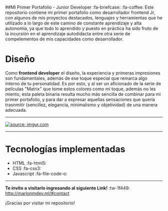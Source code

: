 ##Mi Primer Portafolio - Junior Developer :fa-briefcase: :fa-coffee:
Este repositorio contiene mi primer portafolio como desarrollador frontend Jr, con algunos de mis proyectos destacados, lenguajes y herramientas que he utilizado a lo largo de este camino de constante aprendizaje y alta autonomía, ya que todo lo aprendido y puesto en práctica ha sido fruto de la incursión en el aprendizaje autodidacta entre otra serie de compelementos de mis capacidades como desarrollador.

# Diseño

Como **frontend developer** el diseño, la experiencia y primeras impresiones son fundamentales, además de ese toque especial que remarca algo interno de tu personalidad. Es por esto, y al ser un aficionado de la serie de películas "Matrix" que tome estos colores como mi toque, además no les miento, esta paleta binaria resulta mucho más sencilla de combinar para mi primer portafolio, y para dar a expresar aquellas sensaciones que quería trasnmitir (sencillez, elegancia, minimalismo y objetividad) de una manera adecuada.

------------



<a href="https://imgur.com/IsnPrcZ"><img src="https://i.imgur.com/IsnPrcZ.png" title="source: imgur.com" /></a>


------------
# Tecnologías implementadas
- HTML :fa-html5:
- CSS :fa-css3:
- Javascript :fa-file-code-o:
------------



**Te invito a visitarlo ingresando al siguiente Link!** :tw-1f449: http://marlonmdev.ml/#contact

¡Gracias por visitar mi repositorio!
